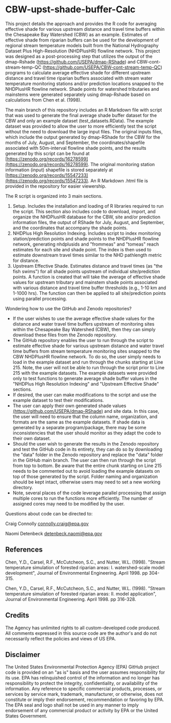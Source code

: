 # CBW-upst-shade-buffer-Calc

This project details the approach and provides the R code for averaging effective shade for various upstream distance and travel time buffers within the Chesapeake Bay Watershed (CBW) as an example. Estimates of effective shade from riparian buffers can be used for the development of regional stream temperature models built from the National Hydrography Dataset Plus High-Resolution (NHDPlusHR) flowline network. This project was designed as a post-processing step that utilizes the output of the dmap-Rshade (https://github.com/USEPA/dmap-RShade) and CBW-cont-stream-temp-QC (https://github.com/USEPA/CBW-cont-stream-temp-QC) programs to calculate average effective shade for different upstream distance and travel time riparian buffers associated with stream water temperature monitoring stations and/or prediction locations snapped to the NHDPlusHR flowline network. Shade points for watershed tributaries and mainstems were generated separately using dmap-Rshade based on calculations from Chen et al. (1998).

The main branch of this repository includes an R Markdown file with script that was used to generate the final average shade buffer dataset for the CBW and only an example dataset (test_datasets.RData). The example dataset was provided to allow the user to more efficiently test the script without the need to download the large input files. The original inputs files, which include the output generated by dmap-RShade for the CBW for the months of July, August, and September, the coordinates/shapefile associated with 50m-interval flowline shade points, and the results generated by this script can be found at [https://zenodo.org/records/16278599](https://zenodo.org/records/16278599). The original monitoring station information (input) shapefile is stored separately at [https://zenodo.org/records/15547233](https://zenodo.org/records/15547233). An R Markdown .html file is provided in the repository for easier viewership. 

The R script is organized into 3 main sections.
1) Setup. Includes the installation and loading of R libraries required to run the script. This section also includes code to download, import, and organize the NHDPlusHR database for the CBW, site and/or prediction information files, the output of RShade for July, August, and September, and the coordinates that accompany the shade points.
2) NHDPlus High Resolution Indexing. Includes script to index monitoring station/prediction points and shade points to the NHDPlusHR flowline network, generating nhdplusids and "frommeas" and "tomeas" reach estimates for each site and shade point. The index is then used to estimate downstream travel times similar to the NHD pathlength metric for distance.
3) Upstream Effective Shade. Estimates distance and travel times (as "the fish swims") for all shade points upstream of individual site/prediction points. A function is created that will take the average of effective shade values for upstream tributary and mainstem shade points associated with various distance and travel time buffer thresholds (e.g., 1-10 km and 1-1000 hrs). The function can then be applied to all site/prediction points using parallel processing.

Wondering how to use the GitHub and Zenodo repositories?
 
- If the user wishes to use the average effective shade values for the distance and water travel time buffers upstream of monitoring sites within the Chesapeake Bay Watershed (CBW), then they can simply download these files from the Zenodo repository.
- The GitHub repository enables the user to run through the script to estimate effective shade for various upstream distance and water travel time buffers from stream temperature monitoring sites snapped to the CBW NHDPlusHR flowline network. To do so, the user simply needs to load in the example dataset and run through the chunks starting at Line 215. Note, the user will not be able to run through the script prior to Line 215 with the example datasets. The example datasets were provided only to test functions to generate average shade buffer values in the "NHDPlus High Resolution Indexing" and "Upstream Effective Shade" sections.
- If desired, the user can make modifications to the script and use the example dataset to test their modifications.
- The user can apply their own generated shade values [(https://github.com/USEPA/dmap-RShade)](https://github.com/USEPA/dmap-RShade) and site data. In this case, the user will need to ensure that the column name, organization, and formats are the same as the example datasets. If shade data is generated by a separate program/package, there may be some inconsistencies that the user should monitor as they adapt the code to their own dataset.
- Should the user wish to generate the results in the Zenodo repository and test the GitHub code in its entirety, they can do so by downloading the "data" folder in the Zenodo repository and replace the "data" folder in the GitHub main branch. The user can then run through the script from top to bottom. Be aware that the entire chunk starting on Line 215 needs to be commented out to avoid loading the example datasets on top of those generated by the script. Folder naming and organization should be kept intact, otherwise users may need to set a new working directory.
- Note, several places of the code leverage parallel processing that assign multiple cores to run the functions more efficiently. The number of assigned cores may need to be modified by the user. 


Questions about code can be directed to:

Craig Connolly
connolly.craig@epa.gov

Naomi Detenbeck
detenbeck.naomi@epa.gov

## References

Chen, Y.D., Carsel, R.F., McCutcheon, S.C., and Nutter, W.L. (1998). "Stream temperature simulation of forested riparian areas: I. watershed-scale model development", Journal of Environmental Engineering. April 1998. pp 304-315.

Chen, Y.D., Carsel, R.F., McCutcheon, S.C., and Nutter, W.L. (1998). "Stream temperature simulation of forested riparian areas: II. model application", Journal of Environmental Engineering. April 1998. pp 316-328.

## Credits
The Agency has unlimited rights to all custom-developed code produced. All comments expressed in this source code are the author's and do not necessarily reflect the policies and views of US EPA.

## Disclaimer
The United States Environmental Protection Agency (EPA) GitHub project code is provided on an "as is" basis and the user assumes responsibility for its use. EPA has relinquished control of the information and no longer has responsibility to protect the integrity, confidentiality, or availability of the information. Any reference to specific commercial products, processes, or services by service mark, trademark, manufacturer, or otherwise, does not constitute or imply their endorsement, recommendation or favoring by EPA. The EPA seal and logo shall not be used in any manner to imply endorsement of any commercial product or activity by EPA or the United States Government. 
